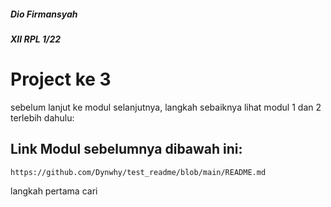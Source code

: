 ##### Dio Firmansyah
##### XII RPL 1/22
# Project ke 3
sebelum lanjut ke modul selanjutnya, langkah sebaiknya lihat modul 1 dan 2 terlebih dahulu:
## Link Modul sebelumnya dibawah ini:
```
https://github.com/Dynwhy/test_readme/blob/main/README.md
```
langkah pertama cari 
